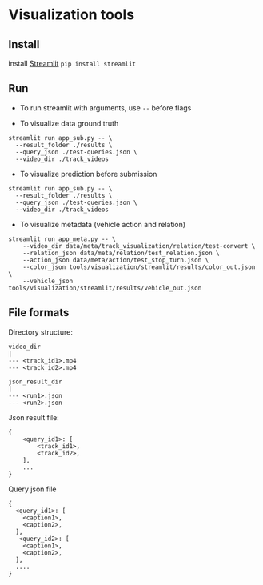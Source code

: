# Visualization tools 

## Install 
install [Streamlit](https://docs.streamlit.io/en/stable/)
`pip install streamlit`

## Run

- To run streamlit with arguments, use `--` before flags


- To visualize data ground truth
```
streamlit run app_sub.py -- \
  --result_folder ./results \
  --query_json ./test-queries.json \
  --video_dir ./track_videos
```

- To visualize prediction before submission 
```
streamlit run app_sub.py -- \
  --result_folder ./results \
  --query_json ./test-queries.json \
  --video_dir ./track_videos
```

- To visualize metadata (vehicle action and relation)
```
streamlit run app_meta.py -- \
    --video_dir data/meta/track_visualization/relation/test-convert \
    --relation_json data/meta/relation/test_relation.json \
    --action_json data/meta/action/test_stop_turn.json \
    --color_json tools/visualization/streamlit/results/color_out.json \
    --vehicle_json tools/visualization/streamlit/results/vehicle_out.json
```

## File formats

Directory structure:
```
video_dir
|
--- <track_id1>.mp4
--- <track_id2>.mp4

json_result_dir
|
--- <run1>.json
--- <run2>.json
```

Json result file:
```
{
    <query_id1>: [
        <track_id1>,
        <track_id2>,
    ],
    ...
}
```


Query json file
```
{
  <query_id1>: [
    <caption1>,
    <caption2>,
  ],
   <query_id2>: [
    <caption1>,
    <caption2>,
  ],
  ....
}
```

